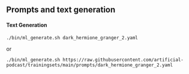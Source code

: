 ## Prompts and text generation

#### Text Generation


```shell
./bin/ml_generate.sh dark_hermione_granger_2.yaml
```

or

```shell
./bin/ml_generate.sh https://raw.githubusercontent.com/artificial-podcast/trainingsets/main/prompts/dark_hermione_granger_2.yaml
```
